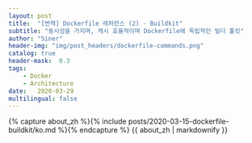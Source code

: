 ```yaml
---
layout: post
title:  "[번역] Dockerfile 레퍼런스 (2) - Buildkit"
subtitle: "동시성을 가지며, 캐시 효율적이며 Dockerfile에 독립적인 빌더 툴킷"
author: "Siner"
header-img: "img/post_headers/dockerfile-commands.png"
catalog: true
header-mask:  0.3
tags:
    - Docker
    - Architecture
date:   2020-03-29
multilingual: false
---
```

<!-- Chinese Version -->
<div class="zh post-container">
    {% capture about_zh %}{% include posts/2020-03-15-dockerfile-buildkit/ko.md %}{% endcapture %}
    {{ about_zh | markdownify }}
</div>
